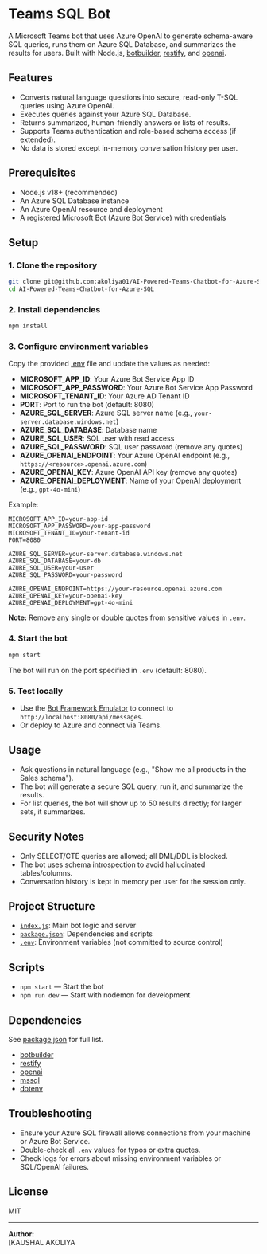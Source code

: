 # Teams SQL Bot

A Microsoft Teams bot that uses Azure OpenAI to generate schema-aware SQL queries, runs them on Azure SQL Database, and summarizes the results for users. Built with Node.js, [botbuilder](https://www.npmjs.com/package/botbuilder), [restify](https://www.npmjs.com/package/restify), and [openai](https://www.npmjs.com/package/openai).

## Features

- Converts natural language questions into secure, read-only T-SQL queries using Azure OpenAI.
- Executes queries against your Azure SQL Database.
- Returns summarized, human-friendly answers or lists of results.
- Supports Teams authentication and role-based schema access (if extended).
- No data is stored except in-memory conversation history per user.

## Prerequisites

- Node.js v18+ (recommended)
- An Azure SQL Database instance
- An Azure OpenAI resource and deployment
- A registered Microsoft Bot (Azure Bot Service) with credentials

## Setup

### 1. Clone the repository

```sh
git clone git@github.com:akoliya01/AI-Powered-Teams-Chatbot-for-Azure-SQL.git
cd AI-Powered-Teams-Chatbot-for-Azure-SQL
```

### 2. Install dependencies

```sh
npm install
```

### 3. Configure environment variables

Copy the provided [.env](.env) file and update the values as needed:

- **MICROSOFT_APP_ID**: Your Azure Bot Service App ID
- **MICROSOFT_APP_PASSWORD**: Your Azure Bot Service App Password
- **MICROSOFT_TENANT_ID**: Your Azure AD Tenant ID
- **PORT**: Port to run the bot (default: 8080)
- **AZURE_SQL_SERVER**: Azure SQL server name (e.g., `your-server.database.windows.net`)
- **AZURE_SQL_DATABASE**: Database name
- **AZURE_SQL_USER**: SQL user with read access
- **AZURE_SQL_PASSWORD**: SQL user password (remove any quotes)
- **AZURE_OPENAI_ENDPOINT**: Your Azure OpenAI endpoint (e.g., `https://<resource>.openai.azure.com`)
- **AZURE_OPENAI_KEY**: Azure OpenAI API key (remove any quotes)
- **AZURE_OPENAI_DEPLOYMENT**: Name of your OpenAI deployment (e.g., `gpt-4o-mini`)


Example:
```env
MICROSOFT_APP_ID=your-app-id
MICROSOFT_APP_PASSWORD=your-app-password
MICROSOFT_TENANT_ID=your-tenant-id
PORT=8080

AZURE_SQL_SERVER=your-server.database.windows.net
AZURE_SQL_DATABASE=your-db
AZURE_SQL_USER=your-user
AZURE_SQL_PASSWORD=your-password

AZURE_OPENAI_ENDPOINT=https://your-resource.openai.azure.com
AZURE_OPENAI_KEY=your-openai-key
AZURE_OPENAI_DEPLOYMENT=gpt-4o-mini
```

**Note:** Remove any single or double quotes from sensitive values in `.env`.

### 4. Start the bot

```sh
npm start
```

The bot will run on the port specified in `.env` (default: 8080).

### 5. Test locally

- Use the [Bot Framework Emulator](https://github.com/microsoft/BotFramework-Emulator) to connect to `http://localhost:8080/api/messages`.
- Or deploy to Azure and connect via Teams.

## Usage

- Ask questions in natural language (e.g., "Show me all products in the Sales schema").
- The bot will generate a secure SQL query, run it, and summarize the results.
- For list queries, the bot will show up to 50 results directly; for larger sets, it summarizes.

## Security Notes

- Only SELECT/CTE queries are allowed; all DML/DDL is blocked.
- The bot uses schema introspection to avoid hallucinated tables/columns.
- Conversation history is kept in memory per user for the session only.

## Project Structure

- [`index.js`](index.js): Main bot logic and server
- [`package.json`](package.json): Dependencies and scripts
- [`.env`](.env): Environment variables (not committed to source control)

## Scripts

- `npm start` — Start the bot
- `npm run dev` — Start with nodemon for development

## Dependencies

See [package.json](package.json) for full list.

- [botbuilder](https://www.npmjs.com/package/botbuilder)
- [restify](https://www.npmjs.com/package/restify)
- [openai](https://www.npmjs.com/package/openai)
- [mssql](https://www.npmjs.com/package/mssql)
- [dotenv](https://www.npmjs.com/package/dotenv)

## Troubleshooting

- Ensure your Azure SQL firewall allows connections from your machine or Azure Bot Service.
- Double-check all `.env` values for typos or extra quotes.
- Check logs for errors about missing environment variables or SQL/OpenAI failures.

## License

MIT

---

**Author:**  
[KAUSHAL AKOLIYA
